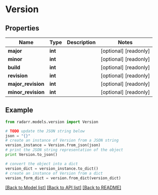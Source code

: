 # Version


## Properties
Name | Type | Description | Notes
------------ | ------------- | ------------- | -------------
**major** | **int** |  | [optional] [readonly] 
**minor** | **int** |  | [optional] [readonly] 
**build** | **int** |  | [optional] [readonly] 
**revision** | **int** |  | [optional] [readonly] 
**major_revision** | **int** |  | [optional] [readonly] 
**minor_revision** | **int** |  | [optional] [readonly] 

## Example

```python
from radarr.models.version import Version

# TODO update the JSON string below
json = "{}"
# create an instance of Version from a JSON string
version_instance = Version.from_json(json)
# print the JSON string representation of the object
print Version.to_json()

# convert the object into a dict
version_dict = version_instance.to_dict()
# create an instance of Version from a dict
version_form_dict = version.from_dict(version_dict)
```
[[Back to Model list]](../README.md#documentation-for-models) [[Back to API list]](../README.md#documentation-for-api-endpoints) [[Back to README]](../README.md)


